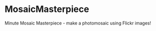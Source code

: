 MosaicMasterpiece
=================

Minute Mosaic Masterpiece - make a photomosaic using Flickr images!